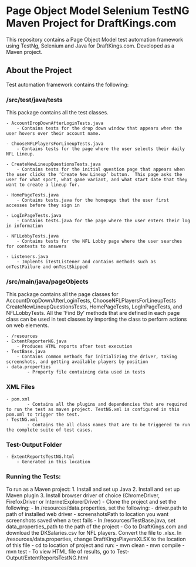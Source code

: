 # Page Object Model Selenium TestNG Maven Project for DraftKings.com
This repository contains a Page Object Model test automation framework using TestNg, Selenium and Java for DraftKings.com.  Developed as a Maven project.

## About the Project
Test automation framework contains the following:

### /src/test/java/tests
This package contains all the test classes.

	- AccountDropDownAfterLoginTests.java
		- Contains tests for the drop down window that appears when the user hovers over their account name.

	- ChooseNFLPlayersForLineupTests.java
		- Contains tests for the page where the user selects their daily NFL Lineup.

	- CreateNewLineupQuestionsTests.java
		- Contains tests for the initial question page that appears when the user clicks the ‘Create New Lineup’ button.  This page asks the user for what sport, what game variant, and what start date that they want to create a lineup for.

	- HomePageTests.java
		- Contains tests.java for the homepage that the user first accesses before they sign in
	
	- LogInPageTests.java
		- Contains tests.java for the page where the user enters their log in information

	- NFLLobbyTests.java
		- Contains tests for the NFL Lobby page where the user searches for contests to answers

	- Listeners.java
		- Implents iTestListener and contains methods such as onTestFailure and onTestSkipped

### /src/main/java/pageObjects
This package contains all the page classes for AccountDropDownAfterLoginTests, ChooseNFLPlayersForLineupTests CreateNewLineupQuestionsTests, HomePageTests, LogInPageTests, and NFLLobbyTests. All the 'Find By' methods that are defined in each page class can be used in test classes by importing the class to perform actions on web elements.

	- /resources
	- ExtentReporterNG.java
		- Produces HTML reports after test execution
	- TestBase.java
		- Contains common methods for initializing the driver, taking screenshots, and getting available players by position
	- data.properties
			- Property file containing data used in tests

### XML Files
 	- pom.xml 
    		- Contains all the plugins and dependencies that are required to run the test as maven project. TestNG.xml is configured in this pom.xml to trigger the test.
  	- TestNG.xml
    		- Contains the all class names that are to be triggered to run the complete suite of test cases.
  
### Test-Output Folder
	- ExtentReportsTestNG.html
		- Generated in this location

### Running the Tests:
To run as a Maven project: 
	1. Install and set up Java
	2. Install and set up Maven plugin
	3. Install browser driver of choice (ChromeDriver, FirefoxDriver or InternetExplorerDriver)
	- Clone the project and set the following:
		- In /resources/data.properties, set the following:
			 - driver.path to path of installed web driver
			 - screenshotsPath to location you want screenshots saved when a test fails 
		- In /resources/TestBase.java, set data_properties_path to the path of the project
	- Go to DraftKings.com and download the DKSalaries.csv for NFL players.  Convert the file to .xlsx.  In /resources/data.properties, change DraftKingsPlayersXLSX to the location of this file
	- cd to location of project and run:
		- mvn clean
		- mvn compile
		- mvn test
	- To view HTML file of results, go to Test-Output/ExtentReportsTestNG.html

